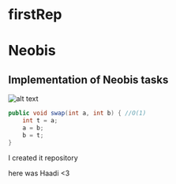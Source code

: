 # firstRep      

# Neobis
## Implementation of Neobis tasks
![alt text](https://wallpapercave.com/wp/wp4084930.jpg)
``` java
public void swap(int a, int b) { //O(1)
    int t = a;
    a = b;
    b = t;
}
```
I created it repository

here was Haadi <3
